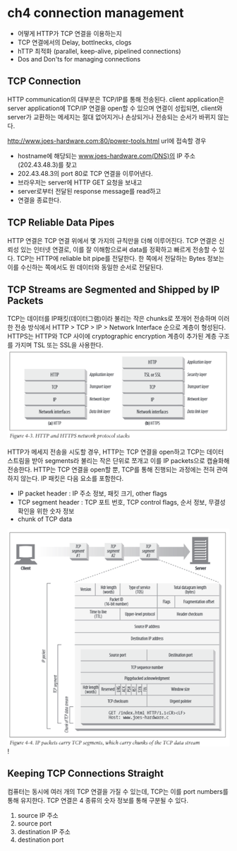 # ch4 connection management

- 어떻게 HTTP가 TCP 연결을 이용하는지
- TCP 연결에서의 Delay, bottlnecks, clogs
- hTTP 최적화 (parallel, keep-alive, pipelined connections)
- Dos and Don'ts for managing connections

## TCP Connection

HTTP communication의 대부분은 TCP/IP를 통해 전송된다.
client application은 server application에 TCP/IP 연결을 open할 수 있으며
연결이 성립되면, client와 server가 교환하는 메세지는 절대 없어지거나 손상되거나 전송되는 순서가 바뀌지 않는다.

http://www.joes-hardware.com:80/power-tools.html url에 접속할 경우
- hostname에 해당되는 www.joes-hardware.com(DNS)의 IP 주소(202.43.48.3)를 찾고
- 202.43.48.3의 port 80로 TCP 연결을 이루어낸다.
- 브라우저는 server에 HTTP GET 요청을 보내고
- server로부터 전달된 response message를 read하고
- 연결을 종료한다.

## TCP Reliable Data Pipes

HTTP 연결은 TCP 연결 위에서 몇 가지의 규칙만을 더해 이루어진다. 
TCP 연결은 신뢰성 있는 인터넷 연결로, 이를 잘 이해함으로써 data를 정확하고 빠르게 전송할 수 있다.
TCP는 HTTP에 reliable bit pipe를 전달한다. 한 쪽에서 전달하는 Bytes 정보는 이를 수신하는 쪽에서도 원 데이터와 동일한 순서로 전달된다.

## TCP Streams are Segmented and Shipped by IP Packets

TCP는 데이터를 IP패킷(데이터그램)이라 불리는 작은 chunks로 쪼개어 전송하며 이러한 전송 방식에서 HTTP > TCP > IP > Network Interface 순으로 계층이 형성된다. 
HTTPS는 HTTP와 TCP 사이에 cryptographic encryption 계층이 추가된 계층 구조를 가지며 TSL 또는 SSL을 사용한다.
![](./ch4-connection-management/2021-02-01-23-51-34.png)

HTTP가 메세지 전송을 시도할 경우, HTTP는 TCP 연결을 open하고 TCP는 데이터 스트림을 받아 segments라 불리는 작은 단위로 쪼개고 이를 IP packets으로 캡슐화해 전송한다. HTTP는 TCP 연결을 open할 뿐, TCP를 통해 진행되는 과정에는 전혀 관여하지 않는다.
IP 패킷은 다음 요소를 포함한다.

- IP packet header : IP 주소 정보, 패킷 크기, other flags
- TCP segment header : TCP 포트 번호, TCP control flags, 순서 정보, 무결성 확인을 위한 숫자 정보
- chunk of TCP data

![](./ch4-connection-management/2021-02-01-23-51-15.png)!

## Keeping TCP Connections Straight

컴퓨터는 동시에 여러 개의 TCP 연결을 가질 수 있는데, TCP는 이를 port numbers를 통해 유지한다.
TCP 연결은 4 종류의 숫자 정보를 통해 구분될 수 있다.
1. source IP 주소
2. source port
3. destination IP 주소
4. destination port

